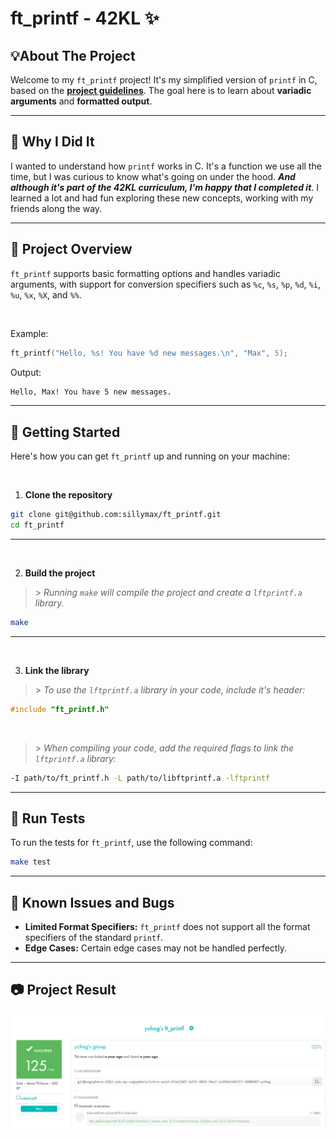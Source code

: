 # ft_printf - 42KL ✨

## 💡About The Project

Welcome to my `ft_printf` project! It's my simplified version of `printf` in C, based on the [**project guidelines**](docs/en.subject.pdf).
The goal here is to learn about **variadic arguments** and **formatted output**.

- - -

<!-- ## 🎯 Why I Did It -->
## 🤔 Why I Did It

I wanted to understand how `printf` works in C. It's a function we use all the time, but I was curious to know what's going on under the hood.
***And although it's part of the 42KL curriculum, I'm happy that I completed it***. I learned a lot and had fun exploring these new concepts, working with my friends along the way.

- - -

## 🎉 Project Overview

`ft_printf` supports basic formatting options and handles variadic arguments,
with support for conversion specifiers such as `%c`, `%s`, `%p`, `%d`, `%i`, `%u`, `%x`, `%X`, and `%%`.

<br />

Example:

```c
ft_printf("Hello, %s! You have %d new messages.\n", "Max", 5);
```

Output:

```bash
Hello, Max! You have 5 new messages.
```

- - -

## 🚀 Getting Started

Here's how you can get `ft_printf` up and running on your machine:

<br />

1. **Clone the repository**

```bash
git clone git@github.com:sillymax/ft_printf.git
cd ft_printf
```

<hr />
<br />

2. **Build the project**

> \> _Running `make` will compile the project and create a `lftprintf.a` library._

```bash
make
```

<hr />
<br />

3. **Link the library**

> \> _To use the `lftprintf.a` library in your code, include it's header:_

```c
#include "ft_printf.h"
```

<br />

> \> _When compiling your code, add the required flags to link the `lftprintf.a` library:_

```bash
-I path/to/ft_printf.h -L path/to/libftprintf.a -lftprintf
```

- - -

## 🧪 Run Tests

To run the tests for `ft_printf`, use the following command:

```bash
make test
```

- - -

## 🐞 Known Issues and Bugs

- **Limited Format Specifiers:** `ft_printf` does not support all the format specifiers of the standard `printf`.
- **Edge Cases:** Certain edge cases may not be handled perfectly.

- - -

## 📷 Project Result

![Screenshot of *ychng* result from the 42KL cursus ft_printf project.](screenshots/ft_printf_result.png)


